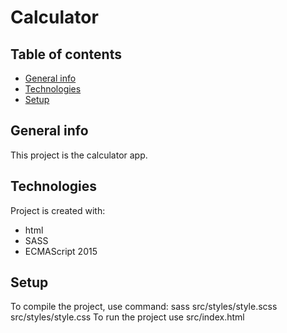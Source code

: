 # **Calculator**

## Table of contents

- [General info](#general-info)
- [Technologies](#technologies)
- [Setup](#setup)

## General info

This project is the calculator app.

## Technologies

Project is created with:

- html
- SASS
- ECMAScript 2015

## Setup

To compile the project, use command: sass src/styles/style.scss src/styles/style.css
To run the project use src/index.html
